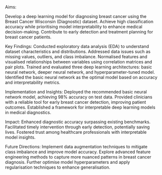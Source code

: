 Aims:

Develop a deep learning model for diagnosing breast cancer using the Breast Cancer Wisconsin (Diagnostic) dataset.
Achieve high classification accuracy while prioritising model interpretability to enhance medical decision-making.
Contribute to early detection and treatment planning for breast cancer patients.

Key Findings:
Conducted exploratory data analysis (EDA) to understand dataset characteristics and distributions.
Addressed data issues such as missing values, outliers, and class imbalance.
Normalised features and visualised relationships between variables using correlation matrices and pair plots.
Trained and evaluated three deep learning architectures: basic neural network, deeper neural network, and hyperparameter-tuned model.
Identified the basic neural network as the optimal model based on accuracy and interpretability metrics.

Implementation and Insights:
Deployed the recommended basic neural network model, achieving 98% accuracy on test data.
Provided clinicians with a reliable tool for early breast cancer detection, improving patient outcomes.
Established a framework for interpretable deep learning models in medical diagnostics.

Impact:
Enhanced diagnostic accuracy surpassing existing benchmarks.
Facilitated timely intervention through early detection, potentially saving lives.
Fostered trust among healthcare professionals with interpretable model insights.

Future Directions:
Implement data augmentation techniques to mitigate class imbalance and improve model accuracy.
Explore advanced feature engineering methods to capture more nuanced patterns in breast cancer diagnosis.
Further optimise model hyperparameters and apply regularisation techniques to enhance generalisation.
